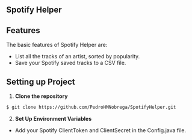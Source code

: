Spotify Helper
--------------

Features
--------
The basic features of Spotify Helper are:

- List all the tracks of an artist, sorted by popularity.
- Save your Spotify saved tracks to a CSV file.

Setting up Project
------------------
1.  **Clone the repository**
```bash
$ git clone https://github.com/PedroHMNobrega/SpotifyHelper.git
```

2. **Set Up Environment Variables**
- Add your Spotify ClientToken and ClientSecret in the Config.java file.
